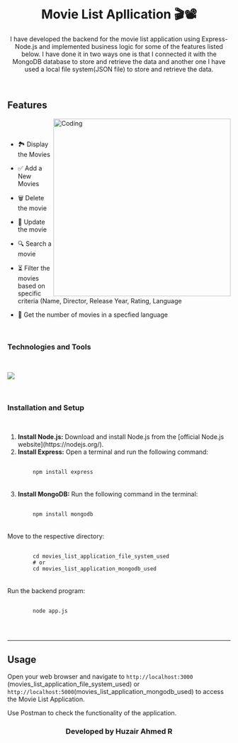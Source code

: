<h1 align="center">Movie List Apllication 🎬📽️ </h1>
<p align='center'>I have developed the backend for the movie list application using Express-Node.js and implemented business logic for some of the features listed below. I have done it in two ways one is that I connected it with the MongoDB database to store and retrieve the data and another one I have used a local file system(JSON file) to store and retrieve the data.</p>

<br>
<h2 align='left'>Features</h2>

<img align="right" alt="Coding" width="400" src="https://png2.cleanpng.com/sh/4ff5468e02b4fa81219faba67e4c6503/L0KzQYm3WMIzN5J9iJH0aYP2gLBuTfZqdJ4yfuRuZT3pcb7wjQkudZD7gdc2bnnqeMW0lvVkfJD3Rdl7YYDrebT6TfxqaZ4yet54Z4XvPbv2gwMubJpqkp98ZnH3hcPwTgBmdqV3jZ9qbnfkerLwTfkuaZ9sRadrN3S7crWAUMg5bJcARqoCOEi5Q4i9UcU0PGo6TKYANUC2RYK1kP5o/kisspng-film-free-family-movie-night-vector-graphics-liam-blogul-jobs-diez-sfaturi-pentru-angajai-i-ang-5b7d8bd7088df9.8788637615349544550351.png">

<br><br>
- 🏞️ Display the Movies

- ✅ Add a New Movies

- 🗑️ Delete the movie

- 🔄 Update the movie

- 🔍 Search a movie

- ⏳ Filter the movies based on specific criteria (Name, Director, Release Year, Rating, Language

- 🔢 Get the number of movies in a specfied language


<br>
<h3 align="left">Technologies and Tools</h3>
<br>
<p align="left">
  <a href="https://skillicons.dev">
    <img src="https://skillicons.dev/icons?i=nodejs,express,mongodb,js,vscode,github" />
  </a>
</p>

<br>
<h3>Installation and Setup</h3>
<br>
<ol>
    <li><strong>Install Node.js:</strong> Download and install Node.js from the [official Node.js website](https://nodejs.org/).</li>
    <li><strong>Install Express:</strong> Open a terminal and run the following command:</li>
</ol>

<pre style="margin-bottom: 20px;">
    <code>
        npm install express
    </code>
</pre>

<ol start="3">
    <li><strong>Install MongoDB:</strong> Run the following command in the terminal:</li>
</ol>

<pre style="margin-bottom: 20px;">
    <code>
        npm install mongodb
    </code>
</pre>

<p style="margin-bottom: 10px;">Move to the respective directory:</p>

<pre style="margin-bottom: 20px;">
    <code>
        cd movies_list_application_file_system_used
        # or
        cd movies_list_application_mongodb_used
    </code>
</pre>

<p style="margin-bottom: 10px;">Run the backend program:</p>

<pre>
    <code>
        node app.js
    </code>
</pre>

<br>
<hr>

<h2>Usage</h2>

<p>Open your web browser and navigate to <code>http://localhost:3000</code> (movies_list_application_file_system_used) or <code>http://localhost:5000</code>(movies_list_application_mongodb_used) to access the Movie List Application.</p>

<p>Use Postman to check the functionality of the application.</p>


<h3 align="center">Developed by Huzair Ahmed R</h3>
